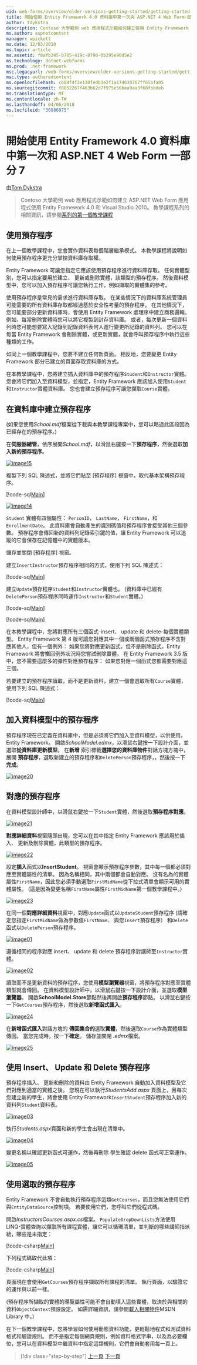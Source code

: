 ```yaml
---
uid: web-forms/overview/older-versions-getting-started/getting-started-with-ef/the-entity-framework-and-aspnet-getting-started-part-7
title: 開始使用 Entity Framework 4.0 資料庫中第一次與 ASP.NET 4 Web Form-部分 7 |Microsoft 文件
author: tdykstra
description: Contoso 大學範例 web 應用程式示範如何建立使用 Entity Framework 的 ASP.NET Web Form 應用程式。 範例應用程式是...
ms.author: aspnetcontent
manager: wpickett
ms.date: 12/03/2010
ms.topic: article
ms.assetid: f8afb245-b705-419c-8790-0b295e90d5e2
ms.technology: dotnet-webforms
ms.prod: .net-framework
msc.legacyurl: /web-forms/overview/older-versions-getting-started/getting-started-with-ef/the-entity-framework-and-aspnet-getting-started-part-7
msc.type: authoredcontent
ms.openlocfilehash: cb84f4f3e130fedb3e2f1a17d630767ff65bfa05
ms.sourcegitcommit: f8852267f463b62d7f975e56bea9aa3f68fbbdeb
ms.translationtype: MT
ms.contentlocale: zh-TW
ms.lasthandoff: 04/06/2018
ms.locfileid: "30886975"
---
```

<a name="getting-started-with-entity-framework-40-database-first-and-aspnet-4-web-forms---part-7"></a>開始使用 Entity Framework 4.0 資料庫中第一次和 ASP.NET 4 Web Form 一部分 7
====================
由[Tom Dykstra](https://github.com/tdykstra)

> Contoso 大學範例 web 應用程式示範如何建立 ASP.NET Web Form 應用程式使用 Entity Framework 4.0 和 Visual Studio 2010。 教學課程系列的相關資訊，請參閱[系列的第一個教學課程](the-entity-framework-and-aspnet-getting-started-part-1.md)


## <a name="using-stored-procedures"></a>使用預存程序

在上一個教學課程中，您會實作資料表每個階層繼承模式。 本教學課程將說明如何使用預存程序更充分掌控資料庫存取權。

Entity Framework 可讓您指定它應該使用預存程序進行資料庫存取。 任何實體型別，您可以指定要用於建立、 更新或刪除實體，該類型的預存程序。 然後資料模型中，您可以加入預存程序可讓您執行工作，例如擷取的實體集的參考。

使用預存程序是常見的需求進行資料庫存取。 在某些情況下的資料庫系統管理員可能需要的所有資料庫存取都經過基於安全性考量的預存程序。 在其他情況下，您可能要部分更新資料庫時，會使用 Entity Framework 處理序中建立商務邏輯。 例如，每當刪除實體時您可以將它複製到封存資料庫。 或者，每次更新一個資料列時您可能想要寫入記錄到記錄資料表何人進行變更所記錄的資料列。 您可以在每當 Entity Framework 會刪除實體，或更新實體，就會呼叫預存程序中執行這些種類的工作。

如同上一個教學課程中，您將不建立任何新頁面。 相反地，您要變更 Entity Framework 部分已建立的頁面存取資料庫的方式。

在本教學課程中，您將建立插入資料庫中的預存程序`Student`和`Instructor`實體。 您會將它們加入至資料模型，並指定，Entity Framework 應該加入使用`Student`和`Instructor`實體資料庫。 您也會建立預存程序可讓您擷取`Course`實體。

## <a name="creating-stored-procedures-in-the-database"></a>在資料庫中建立預存程序

(如果您使用*School.mdf*檔案從下載與本教學課程專案中，您可以略過此區段因為已經存在的預存程序。)

在**伺服器總管**，依序展開*School.mdf*，以滑鼠右鍵按一下**預存程序**，然後選取**加入新的預存程序**。

[![image15](the-entity-framework-and-aspnet-getting-started-part-7/_static/image2.png)](the-entity-framework-and-aspnet-getting-started-part-7/_static/image1.png)

複製下列 SQL 陳述式，並將它們貼至 [預存程序] 視窗中，取代基本架構預存程序。

[!code-sql[Main](the-entity-framework-and-aspnet-getting-started-part-7/samples/sample1.sql)]

[![image14](the-entity-framework-and-aspnet-getting-started-part-7/_static/image4.png)](the-entity-framework-and-aspnet-getting-started-part-7/_static/image3.png)

`Student` 實體有四個屬性： `PersonID`， `LastName`， `FirstName`，和`EnrollmentDate`。 此資料庫會自動產生的識別碼值和預存程序會接受其他三個參數。 預存程序會傳回新的資料列記錄索引鍵的值，讓 Entity Framework 可以追蹤的它會保存在記憶體中的實體版本。

儲存並關閉 [預存程序] 視窗。

建立`InsertInstructor`預存程序相同的方式，使用下列 SQL 陳述式：

[!code-sql[Main](the-entity-framework-and-aspnet-getting-started-part-7/samples/sample2.sql)]

建立`Update`預存程序`Student`和`Instructor`實體也。 (資料庫中已經有`DeletePerson`預存程序同時運作`Instructor`和`Student`實體。)

[!code-sql[Main](the-entity-framework-and-aspnet-getting-started-part-7/samples/sample3.sql)]

[!code-sql[Main](the-entity-framework-and-aspnet-getting-started-part-7/samples/sample4.sql)]

在本教學課程中，您將對應所有三個函式-insert、 update 和 delete-每個實體類型。 Entity Framework 第 4 版可讓您對應其中一個或兩個函式預存程序不含對應其他人，但有一個例外： 如果您將對應更新函式，但不是刪除函式，Entity Framework 將會擲回例外狀況時您嘗試刪除實體。 在 Entity Framework 3.5 版中，您不需要這麼多的彈性對應預存程序： 如果您對應一個函式您都需要對應這三個。

若要建立的預存程序讀取，而不是更新資料，建立一個會選取所有`Course`實體，使用下列 SQL 陳述式：

[!code-sql[Main](the-entity-framework-and-aspnet-getting-started-part-7/samples/sample5.sql)]

## <a name="adding-the-stored-procedures-to-the-data-model"></a>加入資料模型中的預存程序

預存程序現在已定義在資料庫中，但是必須將它們加入至資料模型，以供使用，Entity Framework。 開啟*SchoolModel.edmx*，以滑鼠右鍵按一下設計介面，並選取**從資料庫更新模型**。 在**新增** 索引標籤**選擇您的資料庫物件**對話方塊方塊中，展開 **預存程序**，選取新建立的預存程序和`DeletePerson`預存程序，，然後按一下 **完成**。

[![image20](the-entity-framework-and-aspnet-getting-started-part-7/_static/image6.png)](the-entity-framework-and-aspnet-getting-started-part-7/_static/image5.png)

## <a name="mapping-the-stored-procedures"></a>對應的預存程序

在資料模型設計師中，以滑鼠右鍵按一下`Student`實體，然後選取**預存程序對應**。

[![image21](the-entity-framework-and-aspnet-getting-started-part-7/_static/image8.png)](the-entity-framework-and-aspnet-getting-started-part-7/_static/image7.png)

**對應詳細資料**視窗隨即出現，您可以在其中指定 Entity Framework 應該用於插入、 更新及刪除實體，此類型的預存程序。

[![image22](the-entity-framework-and-aspnet-getting-started-part-7/_static/image10.png)](the-entity-framework-and-aspnet-getting-started-part-7/_static/image9.png)

設定**插入**函式以**InsertStudent**。 視窗會顯示預存程序參數，其中每一個都必須對應至實體屬性的清單。 因為名稱相同，其中兩個都會自動對應。 沒有名為的實體屬性`FirstName`，因此您必須手動選取`FirstMidName`從下拉式清單會顯示可用的實體屬性。 (這是因為變更名稱`FirstName`屬性`FirstMidName`第一個教學課程中。)

[![image23](the-entity-framework-and-aspnet-getting-started-part-7/_static/image12.png)](the-entity-framework-and-aspnet-getting-started-part-7/_static/image11.png)

在同一個**對應詳細資料**視窗中，對應`Update`函式以`UpdateStudent`預存程序 (請確定您指定`FirstMidName`做為參數值`FirstName`、 與您`Insert`預存程序） 和`Delete`函式以`DeletePerson`預存程序。

[![image01](the-entity-framework-and-aspnet-getting-started-part-7/_static/image14.png)](the-entity-framework-and-aspnet-getting-started-part-7/_static/image13.png)

遵循相同的程序對應 insert、 update 和 delete 預存程序對講師至`Instructor`實體。

[![image02](the-entity-framework-and-aspnet-getting-started-part-7/_static/image16.png)](the-entity-framework-and-aspnet-getting-started-part-7/_static/image15.png)

讀取而不是更新資料的預存程序，您使用**模型瀏覽器**視窗，將預存程序對應至實體類型就會傳回。 在資料模型設計師中，以滑鼠右鍵按一下設計介面，並選取**模型瀏覽器**。 開啟**SchoolModel.Store**節點然後再開啟**預存程序**節點。 以滑鼠右鍵按一下`GetCourses`預存程序，然後選取**新增函式匯入**。

[![image24](the-entity-framework-and-aspnet-getting-started-part-7/_static/image18.png)](the-entity-framework-and-aspnet-getting-started-part-7/_static/image17.png)

在**新增函式匯入**對話方塊的 **傳回集合的**選取**實體**，然後選取`Course`作為實體類型傳回。 當您完成時，按一下**確定**。 儲存並關閉 *.edmx*檔案。

[![image25](the-entity-framework-and-aspnet-getting-started-part-7/_static/image20.png)](the-entity-framework-and-aspnet-getting-started-part-7/_static/image19.png)

## <a name="using-insert-update-and-delete-stored-procedures"></a>使用 Insert、 Update 和 Delete 預存程序

預存程序插入、 更新和刪除的資料由 Entity Framework 自動加入資料模型及它們對應到適當的實體之後。 您現在可以執行*StudentsAdd.aspx*  頁面上，且每次您建立新的學生，將會使用 Entity Framework`InsertStudent`預存程序加入新的資料列`Student`資料表。

[![image03](the-entity-framework-and-aspnet-getting-started-part-7/_static/image22.png)](the-entity-framework-and-aspnet-getting-started-part-7/_static/image21.png)

執行*Students.aspx*頁面和新的學生會出現在清單中。

[![image04](the-entity-framework-and-aspnet-getting-started-part-7/_static/image24.png)](the-entity-framework-and-aspnet-getting-started-part-7/_static/image23.png)

變更名稱以確認更新函式可運作，然後再刪除 學生確認 delete 函式可正常運作。

[![image05](the-entity-framework-and-aspnet-getting-started-part-7/_static/image26.png)](the-entity-framework-and-aspnet-getting-started-part-7/_static/image25.png)

## <a name="using-select-stored-procedures"></a>使用選取的預存程序

Entity Framework 不會自動執行預存程序這類`GetCourses`，而且您無法使用它們與`EntityDataSource`控制項。 若要使用它們，您呼叫它們從程式碼。

開啟*InstructorsCourses.aspx.cs*檔案。 `PopulateDropDownLists`方法使用 LINQ-實體查詢以擷取所有課程實體，讓它可以循環清單，並判斷的哪些講師指派給，哪些是未指定：

[!code-csharp[Main](the-entity-framework-and-aspnet-getting-started-part-7/samples/sample6.cs)]

下列程式碼取代此項：

[!code-csharp[Main](the-entity-framework-and-aspnet-getting-started-part-7/samples/sample7.cs)]

頁面現在會使用`GetCourses`預存程序擷取所有課程的清單。 執行頁面，以驗證它的運作與以前一樣。

(預存程序所擷取的實體的導覽屬性可能不會自動填入這些實體，取決於與相關的資料`ObjectContext`預設設定。 如需詳細資訊，請參閱[載入相關物件](https://msdn.microsoft.com/library/bb896272.aspx)MSDN Library 中。)

在下一個教學課程中，您將學習如何使用動態資料功能，更輕鬆地程式和測試資料格式和驗證規則。 而不是指定每個網頁規則，例如資料格式字串，以及為必要欄位，您可以在資料模型中繼資料中指定這類規則，它們會自動套用每一頁上。

> [!div class="step-by-step"]
> [上一頁](the-entity-framework-and-aspnet-getting-started-part-6.md)
> [下一頁](the-entity-framework-and-aspnet-getting-started-part-8.md)
